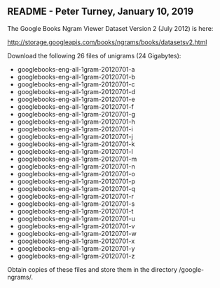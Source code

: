 
README - Peter Turney, January 10, 2019
---------------------------------------

The Google Books Ngram Viewer Dataset Version 2 (July 2012) is here:

http://storage.googleapis.com/books/ngrams/books/datasetsv2.html

Download the following 26 files of unigrams (24 Gigabytes):

- googlebooks-eng-all-1gram-20120701-a
- googlebooks-eng-all-1gram-20120701-b
- googlebooks-eng-all-1gram-20120701-c
- googlebooks-eng-all-1gram-20120701-d
- googlebooks-eng-all-1gram-20120701-e
- googlebooks-eng-all-1gram-20120701-f
- googlebooks-eng-all-1gram-20120701-g
- googlebooks-eng-all-1gram-20120701-h
- googlebooks-eng-all-1gram-20120701-i
- googlebooks-eng-all-1gram-20120701-j
- googlebooks-eng-all-1gram-20120701-k
- googlebooks-eng-all-1gram-20120701-l
- googlebooks-eng-all-1gram-20120701-m
- googlebooks-eng-all-1gram-20120701-n
- googlebooks-eng-all-1gram-20120701-o
- googlebooks-eng-all-1gram-20120701-p
- googlebooks-eng-all-1gram-20120701-q
- googlebooks-eng-all-1gram-20120701-r
- googlebooks-eng-all-1gram-20120701-s
- googlebooks-eng-all-1gram-20120701-t
- googlebooks-eng-all-1gram-20120701-u
- googlebooks-eng-all-1gram-20120701-v
- googlebooks-eng-all-1gram-20120701-w
- googlebooks-eng-all-1gram-20120701-x
- googlebooks-eng-all-1gram-20120701-y
- googlebooks-eng-all-1gram-20120701-z

Obtain copies of these files and store them in the directory /google-ngrams/.

